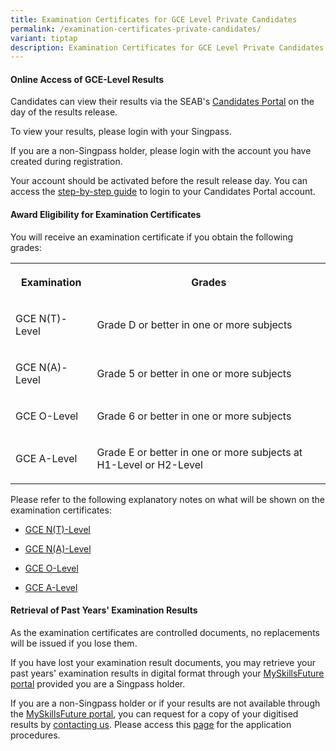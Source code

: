 ```yaml
---
title: Examination Certificates for GCE Level Private Candidates
permalink: /examination-certificates-private-candidates/
variant: tiptap
description: Examination Certificates for GCE Level Private Candidates
---
```

<h4><strong>Online Access of GCE-Level Results</strong></h4>
<p>Candidates can view their results via the SEAB's&nbsp;<a href="https://myexams.seab.gov.sg/" rel="noopener noreferrer nofollow" target="_blank"><u>Candidates Portal</u></a>&nbsp;on
the day of the results release.&nbsp;</p>
<p>To view your results, please login with your Singpass.</p>
<p>If you are a non-Singpass holder, please login with the account you have
created during registration.</p>
<p>Your account should be activated before the result release day. You can
access the <a href="/files/Docs/Candidates Portal Guide/cp_user_guide_for_gce.pdf" rel="noopener noreferrer nofollow" target="_blank">step-by-step guide</a> to
login to your Candidates Portal account.</p>
<h4><strong>Award Eligibility for Examination Certificates</strong></h4>
<p>You will receive an examination certificate if you obtain the following
grades:</p>
<table style="minWidth: 50px">
<colgroup>
<col>
<col>
</colgroup>
<tbody>
<tr>
<th rowspan="1" colspan="1">
<p>Examination</p>
</th>
<th rowspan="1" colspan="1">
<p>Grades</p>
</th>
</tr>
<tr>
<td rowspan="1" colspan="1">
<p>GCE N(T)-Level</p>
</td>
<td rowspan="1" colspan="1">
<p>Grade D or better in one or more subjects</p>
</td>
</tr>
<tr>
<td rowspan="1" colspan="1">
<p>GCE N(A)-Level</p>
</td>
<td rowspan="1" colspan="1">
<p>Grade 5 or better in one or more subjects</p>
</td>
</tr>
<tr>
<td rowspan="1" colspan="1">
<p>GCE O-Level</p>
</td>
<td rowspan="1" colspan="1">
<p>Grade 6 or better in one or more subjects</p>
</td>
</tr>
<tr>
<td rowspan="1" colspan="1">
<p>GCE A-Level</p>
</td>
<td rowspan="1" colspan="1">
<p>Grade E or better in one or more subjects at H1-Level or H2-Level</p>
</td>
</tr>
</tbody>
</table>
<p>Please refer to the following explanatory notes on what will be shown
on the examination certificates:</p>
<ul data-tight="true" class="tight">
<li>
<p><a href="/files/Examinations/GCE NT LEVEL/N_T__Level_Explanatory_Notes.pdf" rel="noopener noreferrer nofollow" target="_blank">GCE N(T)-Level</a>
</p>
</li>
<li>
<p><a href="/files/Examinations/GCE NA LEVEL/N_A__Level_Explanatory_Notes.pdf" rel="noopener noreferrer nofollow" target="_blank">GCE N(A)-Level</a>
</p>
</li>
<li>
<p><a href="/files/Examinations/GCE O LEVEL/O_Level_Explanatory_Notes.pdf" rel="noopener noreferrer nofollow" target="_blank">GCE O-Level</a>
</p>
</li>
<li>
<p><a href="/files/Examinations/GCE A LEVEL/A_Level_Explanatory_Notes.pdf" rel="noopener noreferrer nofollow" target="_blank">GCE A-Level</a>
</p>
</li>
</ul>
<h4><strong>Retrieval of Past Years' Examination Results</strong></h4>
<p>As the examination certificates are controlled documents, no replacements
will be issued if you lose them.</p>
<p>If you have lost your examination result documents, you may retrieve your
past years' examination results in digital format through your <a href="https://www.myskillsfuture.gov.sg/" rel="noopener noreferrer nofollow" target="_blank"><u>MySkillsFuture portal</u></a>&nbsp;provided
you are a Singpass holder.</p>
<p>If you are a non-Singpass holder or if your results are not available
through the <a href="https://www.myskillsfuture.gov.sg/" rel="noopener noreferrer nofollow" target="_blank"><u>MySkillsFuture portal</u></a>,
you can request for a copy of your digitised results by <a href="https://www.seab.gov.sg/about-us/contact-us/" rel="noopener noreferrer nofollow" target="_blank"><u>contacting us</u></a>.
Please access this <a href="/statements-of-results" rel="noopener noreferrer nofollow" target="_blank"><u>page</u></a> for the application procedures.</p>